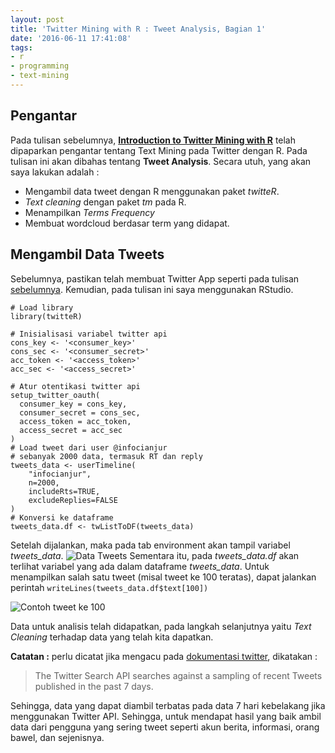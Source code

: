 ```yaml
---
layout: post
title: 'Twitter Mining with R : Tweet Analysis, Bagian 1'
date: '2016-06-11 17:41:08'
tags:
- r
- programming
- text-mining
---
```


## Pengantar
Pada tulisan sebelumnya, [**Introduction to Twitter Mining with R**](https://rizkidoank.com/2016/06/11/introduction-to-twitter-mining-with-r/) telah dipaparkan pengantar tentang Text Mining pada Twitter dengan R. Pada tulisan ini akan dibahas tentang **Tweet Analysis**. Secara utuh, yang akan saya lakukan adalah :

* Mengambil data tweet dengan R menggunakan paket *twitteR*.
* *Text cleaning* dengan paket *tm* pada R.
* Menampilkan *Terms Frequency*
* Membuat wordcloud berdasar term yang didapat.

## Mengambil Data Tweets
Sebelumnya, pastikan telah membuat Twitter App seperti pada tulisan [sebelumnya](https://rizkidoank.com/2016/06/11/introduction-to-twitter-mining-with-r/). Kemudian, pada tulisan ini saya menggunakan RStudio.

    # Load library
    library(twitteR)

    # Inisialisasi variabel twitter api
    cons_key <- '<consumer_key>'
    cons_sec <- '<consumer_secret>'
    acc_token <- '<access_token>'
    acc_sec <- '<access_secret>'

    # Atur otentikasi twitter api
    setup_twitter_oauth(
      consumer_key = cons_key,
      consumer_secret = cons_sec,
      access_token = acc_token,
      access_secret = acc_sec
    )
    # Load tweet dari user @infocianjur
    # sebanyak 2000 data, termasuk RT dan reply
    tweets_data <- userTimeline(
        "infocianjur",
        n=2000,
        includeRts=TRUE,
        excludeReplies=FALSE
    )
    # Konversi ke dataframe
    tweets_data.df <- twListToDF(tweets_data)

Setelah dijalankan, maka pada tab environment akan tampil variabel *tweets_data*.
![Data Tweets](https://rizkidoank.sgp1.digitaloceanspaces.com/rizkidoank/images/2016/06/twitter_mining_part_01_01.jpg)
Sementara itu, pada *tweets_data.df* akan terlihat variabel yang ada dalam dataframe *tweets_data*. Untuk menampilkan salah satu tweet (misal tweet ke 100 teratas), dapat jalankan perintah `writeLines(tweets_data.df$text[100])`

![Contoh tweet ke 100](https://rizkidoank.sgp1.digitaloceanspaces.com/rizkidoank/images/2016/06/twitter_mining_part_01_02.jpg)

Data untuk analisis telah didapatkan, pada langkah selanjutnya yaitu *Text Cleaning* terhadap data yang telah kita dapatkan.

**Catatan :** perlu dicatat jika mengacu pada [dokumentasi twitter](https://dev.twitter.com/rest/public/search), dikatakan :
> The Twitter Search API searches against a sampling of recent Tweets published in the past 7 days.

Sehingga, data yang dapat diambil terbatas pada data 7 hari kebelakang jika menggunakan Twitter API. Sehingga, untuk mendapat hasil yang baik ambil data dari pengguna yang sering tweet seperti akun berita, informasi, orang bawel, dan sejenisnya.
